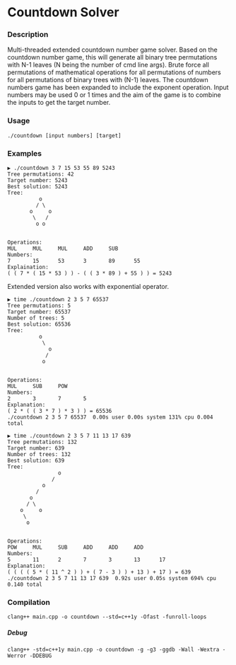 Countdown Solver
=================

### Description

Multi-threaded extended countdown number game solver. Based on the countdown number game, this will generate all binary tree permutations with N-1 leaves (N being the number of cmd line args). Brute force all permutations of mathematical operations for all permutations of numbers for all permutations of binary trees with (N-1) leaves. The countdown numbers game has been expanded to include the exponent operation. Input numbers may be used 0 or 1 times and the aim of the game is to combine the inputs to get the target number.


### Usage
```
./countdown [input numbers] [target]
```

### Examples
```
▶ ./countdown 3 7 15 53 55 89 5243
Tree permutations: 42
Target number: 5243
Best solution: 5243
Tree:
          o
         / \
       o     o
        \   /
         o o


Operations:
MUL     MUL     MUL     ADD     SUB
Numbers:
7       15      53      3       89      55
Explaination:
( ( 7 * ( 15 * 53 ) ) - ( ( 3 * 89 ) + 55 ) ) = 5243

```


Extended version also works with exponential operator.

```
▶ time ./countdown 2 3 5 7 65537
Tree permutations: 5
Target number: 65537
Number of trees: 5
Best solution: 65536
Tree:
          o
           \
             o
            /
           o


Operations:
MUL     SUB     POW
Numbers:
2       3       7       5
Explanation:
( 2 * ( ( 3 * 7 ) * 3 ) ) = 65536
./countdown 2 3 5 7 65537  0.00s user 0.00s system 131% cpu 0.004 total
```

```
▶ time ./countdown 2 3 5 7 11 13 17 639
Tree permutations: 132
Target number: 639
Number of trees: 132
Best solution: 639
Tree:
                o
              /
           o
         /
       o
      / \
    o     o
     \
      o


Operations:
POW     MUL     SUB     ADD     ADD     ADD
Numbers:
5       11      2       7       3       13      17
Explanation:
( ( ( ( 5 * ( 11 ^ 2 ) ) + ( 7 - 3 ) ) + 13 ) + 17 ) = 639
./countdown 2 3 5 7 11 13 17 639  0.92s user 0.05s system 694% cpu 0.140 total
```

### Compilation
`clang++ main.cpp -o countdown --std=c++1y -Ofast -funroll-loops`

##### Debug
`clang++ -std=c++1y main.cpp -o countdown -g -g3 -ggdb -Wall -Wextra -Werror -DDEBUG`
